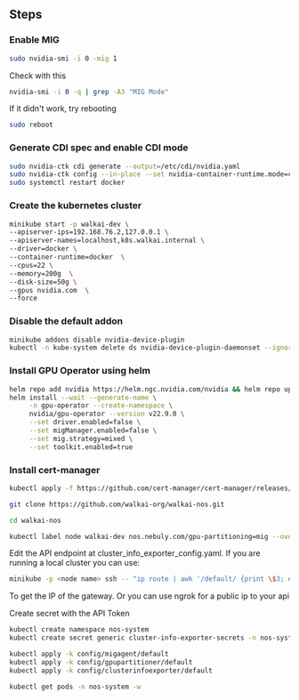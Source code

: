 ## Steps

### Enable MIG
```bash
sudo nvidia-smi -i 0 -mig 1
```
Check with this
```bash
nvidia-smi -i 0 -q | grep -A3 "MIG Mode"
```

If it didn't work, try rebooting
```bash
sudo reboot
```

### Generate CDI spec and enable CDI mode

```bash
sudo nvidia-ctk cdi generate --output=/etc/cdi/nvidia.yaml
sudo nvidia-ctk config --in-place --set nvidia-container-runtime.mode=cdi
sudo systemctl restart docker
```

### Create the kubernetes cluster

```bash
minikube start -p walkai-dev \
--apiserver-ips=192.168.76.2,127.0.0.1 \
--apiserver-names=localhost,k8s.walkai.internal \
--driver=docker \
--container-runtime=docker  \
--cpus=22 \
--memory=200g  \
--disk-size=50g \
--gpus nvidia.com  \
--force
```

### Disable the default addon

```bash
minikube addons disable nvidia-device-plugin
kubectl -n kube-system delete ds nvidia-device-plugin-daemonset --ignore-not-found
```

### Install GPU Operator using helm

```bash
helm repo add nvidia https://helm.ngc.nvidia.com/nvidia && helm repo update
helm install --wait --generate-name \
     -n gpu-operator --create-namespace \
     nvidia/gpu-operator --version v22.9.0 \
     --set driver.enabled=false \
     --set migManager.enabled=false \
     --set mig.strategy=mixed \
     --set toolkit.enabled=true
```

### Install cert-manager
```bash
kubectl apply -f https://github.com/cert-manager/cert-manager/releases/download/v1.18.2/cert-manager.yaml
```

```bash
git clone https://github.com/walkai-org/walkai-nos.git
```
```bash
cd walkai-nos
```

```bash
kubectl label node walkai-dev nos.nebuly.com/gpu-partitioning=mig --overwrite
```

Edit the API endpoint at cluster_info_exporter_config.yaml. If you are running a local cluster you can use:
```bash
minikube -p <node name> ssh -- "ip route | awk '/default/ {print \$3; exit}'"
```
To get the IP of the gateway. Or you can use ngrok for a public ip to your api

Create secret with the API Token

```bash
kubectl create namespace nos-system
kubectl create secret generic cluster-info-exporter-secrets -n nos-system --from-literal=apiToken='<token>'
```

```bash
kubectl apply -k config/migagent/default
kubectl apply -k config/gpupartitioner/default
kubectl apply -k config/clusterinfoexporter/default
```

```bash
kubectl get pods -n nos-system -w
```
